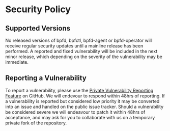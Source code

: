 # Security Policy

## Supported Versions

No released versions of bpfd, bpfctl, bpfd-agent or bpfd-operator will receive regular security updates until a mainline release has been performed.
A reported and fixed vulnerability will be included in the next minor release, which depending on the severity of the vulnerability may be immediate.

## Reporting a Vulnerability

To report a vulnerability, please use the [Private Vulnerability Reporting Feature](https://docs.github.com/en/code-security/security-advisories/guidance-on-reporting-and-writing/privately-reporting-a-security-vulnerability)
on GitHub. We will endevour to respond within 48hrs of reporting.
If a vulnerability is reported but considered low priority it may be converted into an issue and handled on the public issue tracker.
Should a vulnerability be considered severe we will endeavour to patch it within 48hrs of acceptance, and may ask for you to collaborate with us on a temporary private fork of the repository.
